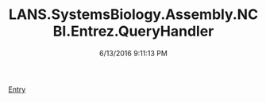 ﻿---
title: LANS.SystemsBiology.Assembly.NCBI.Entrez.QueryHandler
date: 6/13/2016 9:11:13 PM
---

[Entry](T-LANS.SystemsBiology.Assembly.NCBI.Entrez.QueryHandler.Entry.html)
